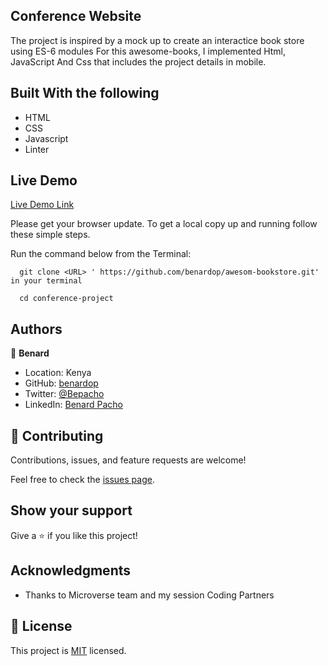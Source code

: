  ## Conference Website 

The project is inspired by a mock up to create an interactice book store using ES-6 modules
For this awesome-books, I implemented Html, JavaScript And Css that includes the project details in mobile.

 
## Built With the following

- HTML
- CSS
- Javascript
- Linter

## Live Demo
[Live Demo Link](https://benardop.github.io/awesome-books/)


Please get your browser update.
To get a local copy up and running follow these simple steps.

Run the command below from the Terminal:

      git clone <URL> ' https://github.com/benardop/awesom-bookstore.git' in your terminal

	  cd conference-project


## Authors

👤 **Benard**

- Location: Kenya
- GitHub: [benardop](https://github.com/benardop/)
- Twitter: [@Bepacho](https://twitter.com/Bepacho)
- LinkedIn: [Benard Pacho](https://www.linkedin.com/in/ochieng-benard-8264b815/)

## 🤝 Contributing

Contributions, issues, and feature requests are welcome!

Feel free to check the [issues page](https://github.com/benardop/professional-portfolio/issues).

## Show your support

Give a ⭐ if you like this project!

## Acknowledgments

- Thanks to Microverse team and my session Coding Partners

## 📝 License

This project is [MIT](./MIT.md) licensed.
